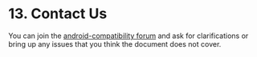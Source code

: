 # 13\. Contact Us

You can join the [android-compatibility forum](https://groups.google.com/forum/#!forum/android-compatibility)
and ask for clarifications or bring up any issues that you think the document does not
cover.
